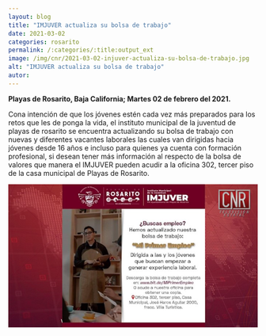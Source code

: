 ```yaml
---
layout: blog
title: "IMJUVER actualiza su bolsa de trabajo"
date: 2021-03-02
categories: rosarito
permalink: /:categories/:title:output_ext
image: /img/cnr/2021-03-02-injuver-actualiza-su-bolsa-de-trabajo.jpg
alt: "IMJUVER actualiza su bolsa de trabajo"
autor:
---
```


**Playas de Rosarito, Baja California; Martes 02 de febrero del 2021.** 

Cona intención de que los jóvenes estén cada vez más preparados para los retos que les de ponga la vida, el instituto municipal de la juventud de playas de rosarito se encuentra actualizando su bolsa de trabajo con nuevas y diferentes vacantes laborales las cuales van dirigidas hacia jóvenes desde 16 años e incluso para quienes ya cuenta con formación profesional, si desean tener más información al respecto de la bolsa de valores que manera el IMJUVER pueden acudir a la oficina 302, tercer piso de la casa municipal de Playas de Rosarito. 

<div id="carouselExampleSlidesOnly" class="carousel slide" data-ride="carousel">
  <div class="carousel-inner">
    <div class="carousel-item active">
       <img class="d-block w-100" src="/img/cnr/2021-03-02-injuver-actualiza-su-bolsa-de-trabajo.jpg" loading="lazy"  alt="IMJUVER actualiza su bolsa de trabajo">
    </div>
  </div>
</div>